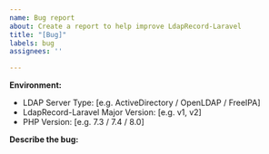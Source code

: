 ```yaml
---
name: Bug report
about: Create a report to help improve LdapRecord-Laravel
title: "[Bug]"
labels: bug
assignees: ''

---
```


<!--
  Please update the below information with your environment.
  Issues filed without the below information will be closed.
-->
**Environment:**
 - LDAP Server Type: [e.g. ActiveDirectory / OpenLDAP / FreeIPA]
 - LdapRecord-Laravel Major Version: [e.g. v1, v2]
 - PHP Version: [e.g. 7.3 / 7.4 / 8.0]

**Describe the bug:**
